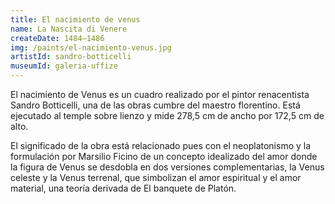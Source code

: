 ```yaml
---
title: El nacimiento de venus
name: La Nascita di Venere
createDate: 1484–1486
img: /paints/el-nacimiento-venus.jpg
artistId: sandro-botticelli
museumId: galeria-uffize
---
```

El nacimiento de Venus es un cuadro realizado por el pintor renacentista Sandro Botticelli, una de las obras cumbre del maestro florentino. Está ejecutado al temple sobre lienzo y mide 278,5 cm de ancho por 172,5 cm de alto.

El significado de la obra está relacionado pues con el neoplatonismo y la formulación por Marsilio Ficino de un concepto idealizado del amor donde la figura de Venus se desdobla en dos versiones complementarias, la Venus celeste y la Venus terrenal, que simbolizan el amor espiritual y el amor material, una teoría derivada de El banquete de Platón.